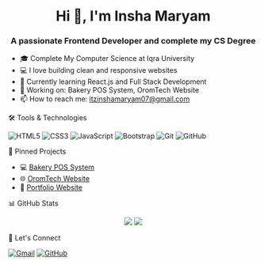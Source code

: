 <h1 align="center">Hi 👋, I'm Insha Maryam</h1>
<h3 align="center">A passionate Frontend Developer and complete my CS Degree</h3>

- 🎓 Complete My Computer Science at Iqra University 
- 💻 I love building clean and responsive websites  
- 🌱 Currently learning React.js and Full Stack Development
- 🔭 Working on: Bakery POS System, OromTech Website  
- 📫 How to reach me: itzinshamaryam07@gmail.com



 🛠️ Tools & Technologies

![HTML5](https://img.shields.io/badge/-HTML5-E34F26?style=flat&logo=html5&logoColor=white)
![CSS3](https://img.shields.io/badge/-CSS3-1572B6?style=flat&logo=css3)
![JavaScript](https://img.shields.io/badge/-JavaScript-F7DF1E?style=flat&logo=javascript&logoColor=black)
![Bootstrap](https://img.shields.io/badge/-Bootstrap-563D7C?style=flat&logo=bootstrap)
![Git](https://img.shields.io/badge/-Git-F05032?style=flat&logo=git)
![GitHub](https://img.shields.io/badge/-GitHub-181717?style=flat&logo=github)



 📌 Pinned Projects

- 💻 [Bakery POS System](https://github.com/inshamaryam/bakery-pos-system)
- 🌐 [OromTech Website](https://github.com/inshamaryam/oromtech-website)
- 🧠 [Portfolio Website](https://github.com/inshamaryam/portfolio)

 📊 GitHub Stats

<p align="center">
  <img src="https://github-readme-stats.vercel.app/api?username=inshamaryam&show_icons=true&theme=radical" />
  <img src="https://github-readme-stats.vercel.app/api/top-langs/?username=inshamaryam&layout=compact&theme=radical" />
</p>

 🤝 Let's Connect

[![Gmail](https://img.shields.io/badge/Gmail-inshamaryam07@gmail.com-red?style=flat&logo=gmail&logoColor=white)](mailto:itzinshamaryam07@gmail.com)
[![GitHub](https://img.shields.io/badge/GitHub-inshamaryam-black?style=flat&logo=github)](https://github.com/inshamaryam)
